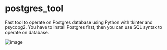 # postgres_tool

Fast tool to operate on Postgres database using Python with tkinter and psycopg2. You have to install Postgres first, then you can use SQL syntax to operate on database.

![image](https://user-images.githubusercontent.com/117441020/208976518-075ea959-e270-4150-adb2-b478eff15644.png)
